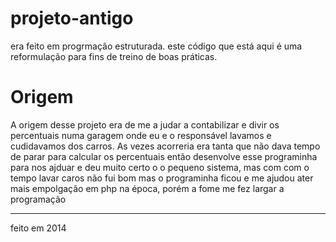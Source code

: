# projeto-antigo

era feito em progrmação estruturada.
este código que está aqui é uma reformulação para fins de treino de boas práticas.

# Origem

A origem desse projeto era de me a judar a contabilizar e divir os percentuais numa
garagem onde eu e o responsável lavamos  e cudidavamos dos carros.
As vezes acorreria era tanta que não dava tempo de parar para calcular os percentuais então
desenvolve esse programinha para nos ajduar e deu muito certo o o pequeno sistema, mas com com o tempo lavar caros não fui bom
mas o programinha ficou e me ajudou ater mais empolgação em php na época, porém a fome me fez largar a programação  

<hr>

feito em 2014
